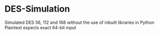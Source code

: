 # DES-Simulation
Simulated DES 56, 112 and 168 without the use of inbuilt libraries in Python <br>
Plaintext expects exact 64-bit input <br>
